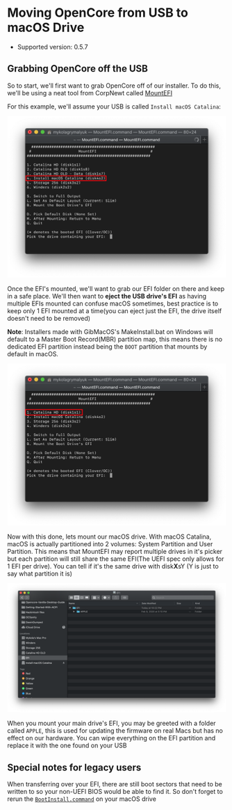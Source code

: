 # Moving OpenCore from USB to macOS Drive

* Supported version: 0.5.7

## Grabbing OpenCore off the USB

So to start, we'll first want to grab OpenCore off of our installer. To do this, we'll be using a neat tool from CorpNewt called [MountEFI](https://github.com/corpnewt/MountEFI)

For this example, we'll assume your USB is called `Install macOS Catalina`:

![](/images/post-install/oc2hdd-md/usb-mount.png)

Once the EFI's mounted, we'll want to grab our EFI folder on there and keep in a safe place. We'll then want to **eject the USB drive's EFI** as having multiple EFIs mounted can confuse macOS sometimes, best practice is to keep only 1 EFI mounted at a time(you can eject just the EFI, the drive itself doesn't need to be removed)

**Note**: Installers made with GibMacOS's MakeInstall.bat on Windows will default to a Master Boot Record(MBR) partition map, this means there is no dedicated EFI partition instead being the `BOOT` partition that mounts by default in macOS.

![](/images/post-install/oc2hdd-md/hdd-mount.png)

Now with this done, lets mount our macOS drive. With macOS Catalina, macOS is actually partitioned into 2 volumes: System Partition and User Partition. This means that MountEFI may report multiple drives in it's picker but each partition will still share the same EFI(The UEFI spec only allows for 1 EFI per drive). You can tell if it's the same drive with disk**X**sY (Y is just to say what partition it is)

![](/images/post-install/oc2hdd-md/hdd-clean.png)

When you mount your main drive's EFI, you may be greeted with a folder called `APPLE`, this is used for updating the firmware on real Macs but has no effect on our hardware. You can wipe everything on the EFI partition and replace it with the one found on your USB


## Special notes for legacy users

When transferring over your EFI, there are still boot sectors that need to be written to so your non-UEFI BIOS would be able to find it. So don't forget to rerun the [`BootInstall.command`](/extras/legacy.md) on your macOS drive


